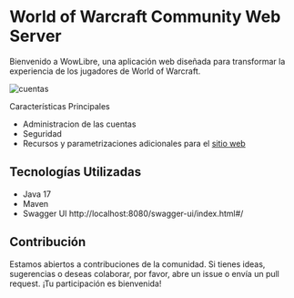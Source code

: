 # World of Warcraft Community Web Server 


Bienvenido a WowLibre, una aplicación web diseñada para transformar la experiencia de los jugadores de World of Warcraft.

![cuentas](https://github.com/user-attachments/assets/59f93882-7ed6-470a-a738-ea04f3cbffd1)

Características Principales

-  Administracion de las cuentas
-  Seguridad
-  Recursos y parametrizaciones adicionales para el [sitio web](https://github.com/ManuChitiva/wow-libre-web-server)

## Tecnologías Utilizadas

- Java 17
- Maven
- Swagger UI http://localhost:8080/swagger-ui/index.html#/

## Contribución
Estamos abiertos a contribuciones de la comunidad. Si tienes ideas, sugerencias o deseas colaborar, por favor, abre un issue o envía un pull request. ¡Tu participación es bienvenida!




